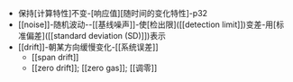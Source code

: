 - 保持[计算特性]不变-[响应值][随时间的变化特性]-p32
- [[noise]]-随机波动--[[基线噪声]]-使[检出限]([[detection limit]])变差-用[标准偏差]([[standard deviation (SD)]])表示
- [[drift]]-朝某方向缓慢变化-[[系统误差]]
    - [[span drift]]
    - [[zero drift]]; [[zero gas]]; [[调零]]
